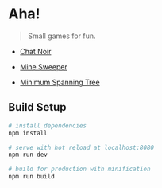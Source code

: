 # Aha!

> Small games for fun.

* [Chat Noir](https://makaria.github.io/Aha/#/Chat-Noir)

* [Mine Sweeper](https://makaria.github.io/Aha/#/Mine-Sweeper)

* [Minimum Spanning Tree](https://makaria.github.io/Aha/#/Minimum-Spanning-Tree)


## Build Setup

``` bash
# install dependencies
npm install

# serve with hot reload at localhost:8080
npm run dev

# build for production with minification
npm run build

